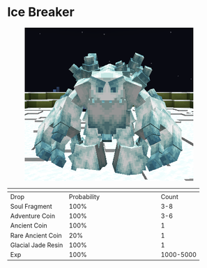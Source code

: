 # Ice Breaker

<figure><img src="../../../../.gitbook/assets/image (2).png" alt=""><figcaption></figcaption></figure>

<table data-header-hidden><thead><tr><th></th><th width="197"></th><th></th></tr></thead><tbody><tr><td>Drop</td><td>Probability</td><td>Count</td></tr><tr><td>Soul Fragment</td><td>100%</td><td>3-8</td></tr><tr><td>Adventure Coin</td><td>100%</td><td>3-6</td></tr><tr><td>Ancient Coin</td><td>100%</td><td>1</td></tr><tr><td>Rare Ancient Coin</td><td>20%</td><td>1</td></tr><tr><td>Glacial Jade Resin</td><td>100%</td><td>1</td></tr><tr><td>Exp</td><td>100%</td><td>1000-5000</td></tr></tbody></table>
